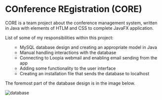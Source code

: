 # COnference REgistration (CORE)

CORE is a team project about the conference management system, written in Java with elements of HTLM and CSS to complete JavaFX application.


List of some of my responsibilities within this project:
<ul><ul>
<li>MySQL database design and creating an appropriate model in Java</li>
<li>Manual handling interactions with the database</li>
<li>Connecting to Loopia webmail and enabling email sending from the app</li>
<li>Adding some functionality to the user interface</li>
<li>Creating an installation file that sends the database to localhost</li>
</ul></ul>


The foremost part of the database design is in the image below.

![database](https://i.imgur.com/cgYLUDV.png)
